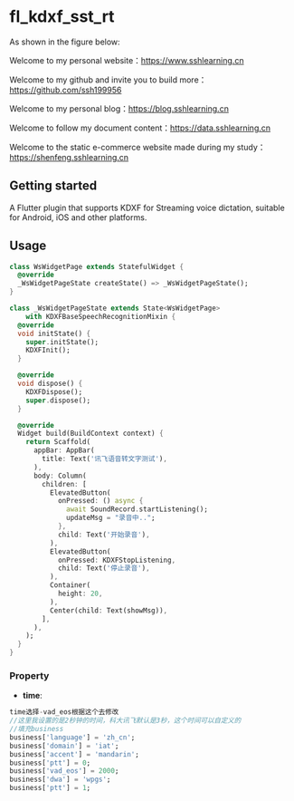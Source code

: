 <!--
This README describes the package. If you publish this package to pub.dev,
this README's contents appear on the landing page for your package.

For information about how to write a good package README, see the guide for
[writing package pages](https://dart.dev/guides/libraries/writing-package-pages).

For general information about developing packages, see the Dart guide for
[creating packages](https://dart.dev/guides/libraries/create-library-packages)
and the Flutter guide for
[developing packages and plugins](https://flutter.dev/developing-packages).
-->

# fl_kdxf_sst_rt

As shown in the figure below:

Welcome to my personal website：<https://www.sshlearning.cn>

Welcome to my github and invite you to build more：<https://github.com/ssh199956>

Welcome to my personal blog：<https://blog.sshlearning.cn>

Welcome to follow my document content：<https://data.sshlearning.cn>

Welcome to the static e-commerce website made during my study：<https://shenfeng.sshlearning.cn>

## Getting started

A Flutter plugin that supports KDXF for Streaming voice dictation, suitable for Android, iOS and
other platforms.

## Usage

```dart
class WsWidgetPage extends StatefulWidget {
  @override
  _WsWidgetPageState createState() => _WsWidgetPageState();
}

class _WsWidgetPageState extends State<WsWidgetPage>
    with KDXFBaseSpeechRecognitionMixin {
  @override
  void initState() {
    super.initState();
    KDXFInit();
  }

  @override
  void dispose() {
    KDXFDispose();
    super.dispose();
  }

  @override
  Widget build(BuildContext context) {
    return Scaffold(
      appBar: AppBar(
        title: Text('讯飞语音转文字测试'),
      ),
      body: Column(
        children: [
          ElevatedButton(
            onPressed: () async {
              await SoundRecord.startListening();
              updateMsg = "录音中..";
            },
            child: Text('开始录音'),
          ),
          ElevatedButton(
            onPressed: KDXFStopListening,
            child: Text('停止录音'),
          ),
          Container(
            height: 20,
          ),
          Center(child: Text(showMsg)),
        ],
      ),
    );
  }
}

```

### Property

- **time**:

```dart
time选择-vad_eos根据这个去修改
//这里我设置的是2秒钟的时间，科大讯飞默认是3秒，这个时间可以自定义的
//填充business
business['language'] = 'zh_cn';
business['domain'] = 'iat';
business['accent'] = 'mandarin';
business['ptt'] = 0;
business['vad_eos'] = 2000;
business['dwa'] = 'wpgs';
business['ptt'] = 1;
